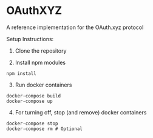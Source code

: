 # OAuthXYZ

A reference implementation for the OAuth.xyz protocol

Setup Instructions:

1. Clone the repository

2. Install npm modules

```
npm install
```

3. Run docker containers

```
docker-compose build
docker-compose up
```

4. For turning off, stop (and remove) docker containers

```
docker-compose stop
docker-compose rm # Optional
```
